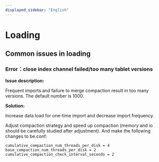 ```yaml
---
displayed_sidebar: "English"
---
```


# Loading

## Common issues in loading

### Error：close index channel failed/too many tablet versions

**Issue description:**

Frequent imports and failure to merge compaction result in too many versions. The default number is 1000.

**Solution:**

Increase data load for one-time import and decrease import frequency.

Adjust compaction strategy and speed up compaction (memory and io should be carefully studied after adjustment). And make the following changes to be.conf:

```plaintext
cumulative_compaction_num_threads_per_disk = 4
base_compaction_num_threads_per_disk = 2
cumulative_compaction_check_interval_seconds = 2
```
